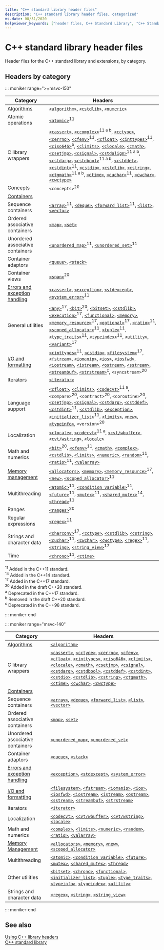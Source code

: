 ```yaml
---
title: "C++ standard library header files"
description: "C++ standard library header files, categorized"
ms.date: 08/31/2020
helpviewer_keywords: ["header files, C++ Standard Library", "C++ Standard Library, header files"]
---
```

# C++ standard library header files

Header files for the C++ standard library and extensions, by category.

## Headers by category

::: moniker range=">=msvc-150"

| Category | Headers |
| - | - |
| [Algorithms](algorithms.md) | [`<algorithm>`](algorithm.md), [`<cstdlib>`](cstdlib.md), [`<numeric>`](numeric.md) |
| Atomic operations |  [`<atomic>`](atomic.md)<sup>11</sup> |
| C library wrappers | [`<cassert>`](cassert.md), [`<ccomplex>`](ccomplex.md)<sup>11 a b</sup>, [`<cctype>`](cctype.md), [`<cerrno>`](cerrno.md), [`<cfenv>`](cfenv.md)<sup>11</sup>, [`<cfloat>`](cfloat.md), [`<cinttypes>`](cinttypes.md)<sup>11</sup>, [`<ciso646>`](ciso646.md)<sup>b</sup>, [`<climits>`](climits.md), [`<clocale>`](clocale.md), [`<cmath>`](cmath.md), [`<csetjmp>`](csetjmp.md), [`<csignal>`](csignal.md), [`<cstdalign>`](cstdalign.md)<sup>11 a b</sup>, [`<cstdarg>`](cstdarg.md), [`<cstdbool>`](cstdbool.md)<sup>11 a b</sup>, [`<cstddef>`](cstddef.md), [`<cstdint>`](cstdint.md)<sup>11</sup>, [`<cstdio>`](cstdio.md), [`<cstdlib>`](cstdlib.md), [`<cstring>`](cstring.md), [`<ctgmath>`](ctgmath.md)<sup>11 a b</sup>, [`<ctime>`](ctime.md), [`<cuchar>`](cuchar.md)<sup>11</sup>, [`<cwchar>`](cwchar.md), [`<cwctype>`](cwctype.md) |
| Concepts | `<concepts>`<sup>20</sup> |
| [Containers](stl-containers.md) | |
| Sequence containers | [`<array>`](array.md)<sup>11</sup>, [`<deque>`](deque.md), [`<forward_list>`](forward-list.md)<sup>11</sup>, [`<list>`](list.md), [`<vector>`](vector.md) |
| Ordered associative containers| [`<map>`](map.md), [`<set>`](set.md) |
| Unordered associative containers | [`<unordered_map>`](unordered-map.md)<sup>11</sup>, [`<unordered_set>`](unordered-set.md)<sup>11</sup> |
| Container adaptors | [`<queue>`](queue.md), [`<stack>`](stack.md) |
| Container views | [`<span>`](span.md)<sup>20</sup> |
| [Errors and exception handling](../cpp/errors-and-exception-handling-modern-cpp.md) | [`<cassert>`](cassert.md), [`<exception>`](exception.md), [`<stdexcept>`](stdexcept.md), [`<system_error>`](system-error.md)<sup>11</sup> |
| General utilities | [`<any>`](any.md)<sup>17</sup>, [`<bit>`](bit.md)<sup>20</sup>, [`<bitset>`](bitset.md), [`<cstdlib>`](cstdlib.md), [`<execution>`](execution.md)<sup>17</sup>, [`<functional>`](functional.md), [`<memory>`](memory.md), [`<memory_resource>`](memory-resource.md)<sup>17</sup>, [`<optional>`](optional.md)<sup>17</sup>, [`<ratio>`](ratio.md)<sup>11</sup>, [`<scoped_allocator>`](scoped-allocator.md)<sup>11</sup>, [`<tuple>`](tuple.md)<sup>11</sup>, [`<type_traits>`](type-traits.md)<sup>11</sup>, [`<typeindex>`](typeindex.md)<sup>11</sup>, [`<utility>`](utility.md), [`<variant>`](variant.md)<sup>17</sup> |
| [I/O and formatting](../text/string-and-i-o-formatting-modern-cpp.md) | [`<cinttypes>`](cinttypes.md)<sup>11</sup>, [`<cstdio>`](cstdio.md), [`<filesystem>`](filesystem.md)<sup>17</sup>, [`<fstream>`](fstream.md), [`<iomanip>`](iomanip.md), [`<ios>`](ios.md), [`<iosfwd>`](iosfwd.md), [`<iostream>`](iostream.md), [`<istream>`](istream.md), [`<ostream>`](ostream.md), [`<sstream>`](sstream.md), [`<streambuf>`](streambuf.md), [`<strstream>`](strstream.md)<sup>c</sup>, `<syncstream>`<sup>20</sup> |
| Iterators | [`<iterator>`](iterator.md) |
| Language support | [`<cfloat>`](cfloat.md), [`<climits>`](climits.md), [`<codecvt>`](codecvt.md)<sup>11 a</sup>, `<compare>`<sup>20</sup>, `<contract>`<sup>20</sup>, `<coroutine>`<sup>20</sup>, [`<csetjmp>`](csetjmp.md), [`<csignal>`](csignal.md), [`<cstdarg>`](cstdarg.md), [`<cstddef>`](cstddef.md), [`<cstdint>`](cstdint.md)<sup>11</sup>, [`<cstdlib>`](cstdlib.md), [`<exception>`](exception.md), [`<initializer_list>`](initializer-list.md)<sup>11</sup>, [`<limits>`](limits.md), [`<new>`](new.md), [`<typeinfo>`](typeinfo.md), `<version>`<sup>20</sup> |
| Localization | [`<clocale>`](clocale.md), [`<codecvt>`](codecvt.md)<sup>11 a</sup>, [`<cvt/wbuffer>`](cvt-wbuffer.md), [`<cvt/wstring>`](cvt-wstring.md), [`<locale>`](locale.md) |
| Math and numerics | [`<bit>`](bit.md)<sup>20</sup>, [`<cfenv>`](cfenv.md)<sup>11</sup>, [`<cmath>`](cmath.md), [`<complex>`](complex.md), [`<cstdlib>`](cstdlib.md), [`<limits>`](limits.md), [`<numeric>`](numeric.md), [`<random>`](random.md)<sup>11</sup>, [`<ratio>`](ratio.md)<sup>11</sup>, [`<valarray>`](valarray.md) |
| [Memory management](../cpp/smart-pointers-modern-cpp.md) | [`<allocators>`](allocators-header.md), [`<memory>`](memory.md), [`<memory_resource>`](memory-resource.md)<sup>17</sup>, [`<new>`](new.md), [`<scoped_allocator>`](scoped-allocator.md)<sup>11</sup> |
| Multithreading | [`<atomic>`](atomic.md)<sup>11</sup>, [`<condition_variable>`](condition-variable.md)<sup>11</sup>, [`<future>`](future.md)<sup>11</sup>, [`<mutex>`](mutex.md)<sup>11</sup>, [`<shared_mutex>`](shared-mutex.md)<sup>14</sup>, [`<thread>`](thread.md)<sup>11</sup> |
| Ranges | [`<ranges>`](ranges.md)<sup>20</sup> |
| Regular expressions | [`<regex>`](regex.md)<sup>11</sup> |
| Strings and character data | [`<charconv>`](charconv.md)<sup>17</sup>, [`<cctype>`](cctype.md), [`<cstdlib>`](cstdlib.md), [`<cstring>`](cstring.md), [`<cuchar>`](cuchar.md)<sup>11</sup>, [`<cwchar>`](cwchar.md), [`<cwctype>`](cwctype.md), [`<regex>`](regex.md)<sup>11</sup>, [`<string>`](string.md), [`<string_view>`](string-view.md)<sup>17</sup> |
| Time | [`<chrono>`](chrono.md)<sup>11</sup>, [`<ctime>`](ctime.md) |

<sup>11</sup> Added in the C++11 standard.\
<sup>14</sup> Added in the C++14 standard.\
<sup>17</sup> Added in the C++17 standard.\
<sup>20</sup> Added in the draft C++20 standard.\
<sup>a</sup> Deprecated in the C++17 standard.\
<sup>b</sup> Removed in the draft C++20 standard.\
<sup>c</sup> Deprecated in the C++98 standard.

::: moniker-end

::: moniker range="msvc-140"

|Category|Headers|
|-|-|
|[Algorithms](algorithms.md)|[`<algorithm>`](algorithm.md)|
|C library wrappers|[`<cassert>`](cassert.md), [`<cctype>`](cctype.md), [`<cerrno>`](cerrno.md), [`<cfenv>`](cfenv.md), [`<cfloat>`](cfloat.md), [`<cinttypes>`](cinttypes.md), [`<ciso646>`](ciso646.md), [`<climits>`](climits.md), [`<clocale>`](clocale.md), [`<cmath>`](cmath.md), [`<csetjmp>`](csetjmp.md), [`<csignal>`](csignal.md), [`<cstdarg>`](cstdarg.md), [`<cstdbool>`](cstdbool.md), [`<cstddef>`](cstddef.md), [`<cstdint>`](cstdint.md), [`<cstdio>`](cstdio.md), [`<cstdlib>`](cstdlib.md), [`<cstring>`](cstring.md), [`<ctgmath>`](ctgmath.md), [`<ctime>`](ctime.md), [`<cwchar>`](cwchar.md), [`<cwctype>`](cwctype.md)|
|[Containers](stl-containers.md)||
|Sequence containers|[`<array>`](array.md), [`<deque>`](deque.md), [`<forward_list>`](forward-list.md), [`<list>`](list.md), [`<vector>`](vector.md)|
|Ordered associative containers| [`<map>`](map.md), [`<set>`](set.md)|
|Unordered associative containers|[`<unordered_map>`](unordered-map.md), [`<unordered_set>`](unordered-set.md)|
|Container adaptors|[`<queue>`](queue.md), [`<stack>`](stack.md)|
|[Errors and exception handling](../cpp/errors-and-exception-handling-modern-cpp.md)|[`<exception>`](exception.md), [`<stdexcept>`](stdexcept.md), [`<system_error>`](system-error.md)|
|[I/O and formatting](../text/string-and-i-o-formatting-modern-cpp.md)|[`<filesystem>`](filesystem.md), [`<fstream>`](fstream.md), [`<iomanip>`](iomanip.md), [`<ios>`](ios.md), [`<iosfwd>`](iosfwd.md), [`<iostream>`](iostream.md), [`<istream>`](istream.md), [`<ostream>`](ostream.md), [`<sstream>`](sstream.md), [`<streambuf>`](streambuf.md), [`<strstream>`](strstream.md)|
|Iterators|[`<iterator>`](iterator.md)|
|Localization|[`<codecvt>`](codecvt.md), [`<cvt/wbuffer>`](cvt-wbuffer.md), [`<cvt/wstring>`](cvt-wstring.md), [`<locale>`](locale.md)|
|Math and numerics|[`<complex>`](complex.md), [`<limits>`](limits.md), [`<numeric>`](numeric.md), [`<random>`](random.md), [`<ratio>`](ratio.md), [`<valarray>`](valarray.md)|
|[Memory Management](../cpp/smart-pointers-modern-cpp.md)|[`<allocators>`](allocators-header.md), [`<memory>`](memory.md), [`<new>`](new.md), [`<scoped_allocator>`](scoped-allocator.md)|
|Multithreading|[`<atomic>`](atomic.md), [`<condition_variable>`](condition-variable.md), [`<future>`](future.md), [`<mutex>`](mutex.md), [`<shared_mutex>`](shared-mutex.md), [`<thread>`](thread.md)|
|Other utilities|[`<bitset>`](bitset.md), [`<chrono>`](chrono.md), [`<functional>`](functional.md), [`<initializer_list>`](initializer-list.md), [`<tuple>`](tuple.md), [`<type_traits>`](type-traits.md), [`<typeinfo>`](typeinfo.md), [`<typeindex>`](typeindex.md), [`<utility>`](utility.md)|
|Strings and character data|[`<regex>`](regex.md), [`<string>`](string.md), [`<string_view>`](string-view.md)|

::: moniker-end

## See also

[Using C++ library headers](using-cpp-library-headers.md)\
[C++ standard library](cpp-standard-library-reference.md)
